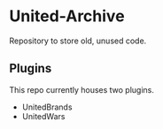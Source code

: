 # United-Archive
Repository to store old, unused code.

## Plugins
This repo currently houses two plugins.
- UnitedBrands
- UnitedWars
